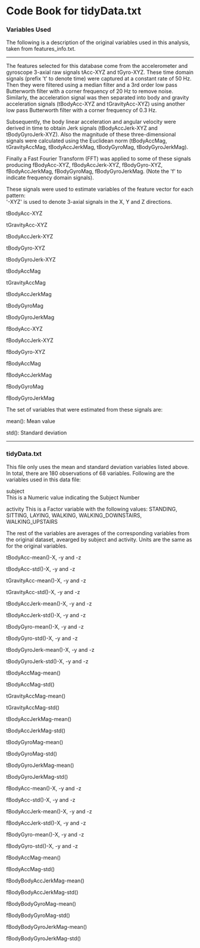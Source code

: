 # Code Book for tidyData.txt

### Variables Used
The following is a description of the original variables used in this analysis, taken from features_info.txt.

<hr/>
The features selected for this database come from the accelerometer and gyroscope 3-axial raw signals tAcc-XYZ and tGyro-XYZ. These time domain signals (prefix 't' to denote time) were captured at a constant rate of 50 Hz. Then they were filtered using a median filter and a 3rd order low pass Butterworth filter with a corner frequency of 20 Hz to remove noise. Similarly, the acceleration signal was then separated into body and gravity acceleration signals (tBodyAcc-XYZ and tGravityAcc-XYZ) using another low pass Butterworth filter with a corner frequency of 0.3 Hz. 

Subsequently, the body linear acceleration and angular velocity were derived in time to obtain Jerk signals (tBodyAccJerk-XYZ and tBodyGyroJerk-XYZ). Also the magnitude of these three-dimensional signals were calculated using the Euclidean norm (tBodyAccMag, tGravityAccMag, tBodyAccJerkMag, tBodyGyroMag, tBodyGyroJerkMag). 

Finally a Fast Fourier Transform (FFT) was applied to some of these signals producing fBodyAcc-XYZ, fBodyAccJerk-XYZ, fBodyGyro-XYZ, fBodyAccJerkMag, fBodyGyroMag, fBodyGyroJerkMag. (Note the 'f' to indicate frequency domain signals). 

These signals were used to estimate variables of the feature vector for each pattern:  
'-XYZ' is used to denote 3-axial signals in the X, Y and Z directions.

tBodyAcc-XYZ

tGravityAcc-XYZ

tBodyAccJerk-XYZ

tBodyGyro-XYZ

tBodyGyroJerk-XYZ

tBodyAccMag

tGravityAccMag

tBodyAccJerkMag

tBodyGyroMag

tBodyGyroJerkMag

fBodyAcc-XYZ

fBodyAccJerk-XYZ

fBodyGyro-XYZ

fBodyAccMag

fBodyAccJerkMag

fBodyGyroMag

fBodyGyroJerkMag


The set of variables that were estimated from these signals are: 

mean(): Mean value

std(): Standard deviation


<hr/>

### tidyData.txt
This file only uses the mean and standard deviation variables listed above. In total, there are 180 observations of 68 variables. Following are the variables used in this data file:

subject			
This is a Numeric value indicating the Subject Number

activity
This is a Factor variable with the following values: 
STANDING, SITTING, LAYING, WALKING, WALKING_DOWNSTAIRS, WALKING_UPSTAIRS

The rest of the variables are averages of the corresponding variables from the original dataset, avearged by subject and activity. Units are the same as for the original variables.

tBodyAcc-mean()-X, -y and -z

tBodyAcc-std()-X, -y and -z

tGravityAcc-mean()-X, -y and -z

tGravityAcc-std()-X, -y and -z

tBodyAccJerk-mean()-X, -y and -z

tBodyAccJerk-std()-X, -y and -z

tBodyGyro-mean()-X, -y and -z

tBodyGyro-std()-X, -y and -z

tBodyGyroJerk-mean()-X, -y and -z

tBodyGyroJerk-std()-X, -y and -z

tBodyAccMag-mean()

tBodyAccMag-std()

tGravityAccMag-mean()

tGravityAccMag-std()

tBodyAccJerkMag-mean()

tBodyAccJerkMag-std()

tBodyGyroMag-mean()

tBodyGyroMag-std()

tBodyGyroJerkMag-mean()

tBodyGyroJerkMag-std()

fBodyAcc-mean()-X, -y and -z

fBodyAcc-std()-X, -y and -z

fBodyAccJerk-mean()-X, -y and -z

fBodyAccJerk-std()-X, -y and -z

fBodyGyro-mean()-X, -y and -z

fBodyGyro-std()-X, -y and -z

fBodyAccMag-mean()

fBodyAccMag-std()

fBodyBodyAccJerkMag-mean()

fBodyBodyAccJerkMag-std()

fBodyBodyGyroMag-mean()

fBodyBodyGyroMag-std()

fBodyBodyGyroJerkMag-mean()

fBodyBodyGyroJerkMag-std()
